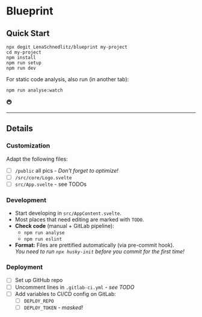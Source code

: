 # Blueprint

## Quick Start

```shell
npx degit LenaSchnedlitz/blueprint my-project
cd my-project
npm install
npm run setup
npm run dev
```

For static code analysis, also run (in another tab):

```shell
npm run analyse:watch
```

:metro:

---

## Details

### Customization

Adapt the following files:

- [ ] `/public` all pics - _Don't forget to optimize!_
- [ ] `/src/core/Logo.svelte`
- [ ] `src/App.svelte` - see TODOs

### Development

- Start developing in `src/AppContent.svelte`.
- Most places that need editing are marked with `TODO`.
- **Check code** (manual + GitLab pipeline):
  - `npm run analyse`
  - `npm run eslint`
- **Format:** Files are prettified automatically (via pre-commit hook).  
  _You need to run `npx husky-init` before you commit for the first time!_

### Deployment

- [ ] Set up GitHub repo
- [ ] Uncomment lines in `.gitlab-ci.yml` - _see TODO_
- [ ] Add variables to CI/CD config on GitLab:
  - [ ] `DEPLOY_REPO`
  - [ ] `DEPLOY_TOKEN` - _masked!_
